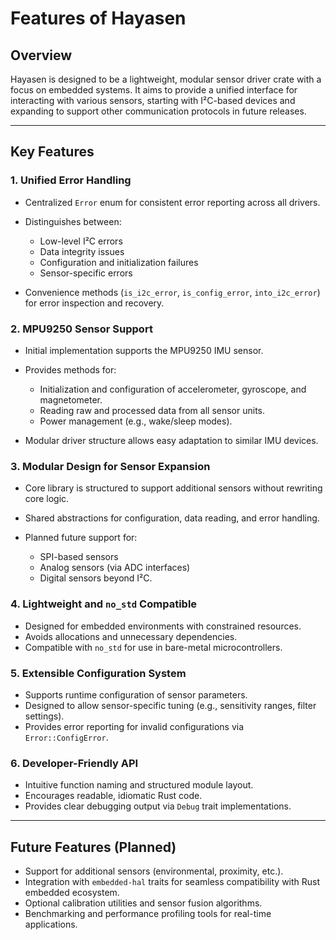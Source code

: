 # Features of Hayasen

## Overview

Hayasen is designed to be a lightweight, modular sensor driver crate with a focus on embedded systems. It aims to provide a unified interface for interacting with various sensors, starting with I²C-based devices and expanding to support other communication protocols in future releases.

---

## Key Features

### 1. **Unified Error Handling**

* Centralized `Error` enum for consistent error reporting across all drivers.
* Distinguishes between:

  * Low-level I²C errors
  * Data integrity issues
  * Configuration and initialization failures
  * Sensor-specific errors
* Convenience methods (`is_i2c_error`, `is_config_error`, `into_i2c_error`) for error inspection and recovery.

### 2. **MPU9250 Sensor Support**

* Initial implementation supports the MPU9250 IMU sensor.
* Provides methods for:

  * Initialization and configuration of accelerometer, gyroscope, and magnetometer.
  * Reading raw and processed data from all sensor units.
  * Power management (e.g., wake/sleep modes).
* Modular driver structure allows easy adaptation to similar IMU devices.

### 3. **Modular Design for Sensor Expansion**

* Core library is structured to support additional sensors without rewriting core logic.
* Shared abstractions for configuration, data reading, and error handling.
* Planned future support for:

  * SPI-based sensors
  * Analog sensors (via ADC interfaces)
  * Digital sensors beyond I²C.

### 4. **Lightweight and `no_std` Compatible**

* Designed for embedded environments with constrained resources.
* Avoids allocations and unnecessary dependencies.
* Compatible with `no_std` for use in bare-metal microcontrollers.

### 5. **Extensible Configuration System**

* Supports runtime configuration of sensor parameters.
* Designed to allow sensor-specific tuning (e.g., sensitivity ranges, filter settings).
* Provides error reporting for invalid configurations via `Error::ConfigError`.

### 6. **Developer-Friendly API**

* Intuitive function naming and structured module layout.
* Encourages readable, idiomatic Rust code.
* Provides clear debugging output via `Debug` trait implementations.

---

## Future Features (Planned)

* Support for additional sensors (environmental, proximity, etc.).
* Integration with `embedded-hal` traits for seamless compatibility with Rust embedded ecosystem.
* Optional calibration utilities and sensor fusion algorithms.
* Benchmarking and performance profiling tools for real-time applications.

